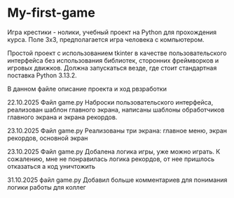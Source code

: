 # My-first-game
Игра крестики - нолики, учебный проект на Python для прохождения курса.
Поле 3x3, предполагается игра человека с компьютером.


Простой проект с использованием tkinter в качестве пользовательского интерфейса без использования библиотек, сторонних фреймворков и игровых движков.
Должна запускаться везде, где стоит стандартная поставка Python 3.13.2.

В данном файле описание проекта и ход рвзработки

22.10.2025
Файл game.py
Наброски пользовательского интерфейса, реализован шаблон главного экрана, написаны шаблоны обработчиков главного экрана и экрана рекордов.

23.10.2025
Файл game.py
Реализованы три экрана: главное меню, экран рекордов, основной экран

23.10.2025
Файл game.py
Добалена логика игры, уже можно играть.
К сожалению, мне не понравилась логика рекордов, от нее пришлось отказаться а код уничтожить

31.10.2025
файл game.py
Добавил больше комментариев для понимания логики работы для коллег
